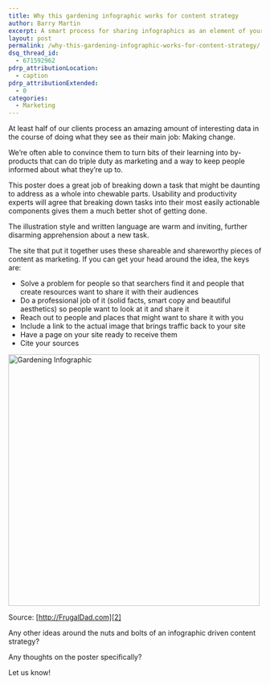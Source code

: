 ```yaml
---
title: Why this gardening infographic works for content strategy
author: Barry Martin
excerpt: A smart process for sharing infographics as an element of your content strategy
layout: post
permalink: /why-this-gardening-infographic-works-for-content-strategy/
dsq_thread_id:
  - 671592962
pdrp_attributionLocation:
  - caption
pdrp_attributionExtended:
  - 0
categories:
  - Marketing
---
```

At least half of our clients process an amazing amount of interesting data in the course of doing what they see as their main job: Making change.

We&#8217;re often able to convince them to turn bits of their learning into by-products that can do triple duty as marketing and a way to keep people informed about what they&#8217;re up to.

This poster does a great job of breaking down a task that might be daunting to address as a whole into chewable parts. Usability and productivity experts will agree that breaking down tasks into their most easily actionable components gives them a much better shot of getting done.

The illustration style and written language are warm and inviting, further disarming apprehension about a new task.

The site that put it together uses these shareable and shareworthy pieces of content as marketing. If you can get your head around the idea, the keys are:

*   Solve a problem for people so that searchers find it and people that create resources want to share it with their audiences
*   Do a professional job of it (solid facts, smart copy and beautiful aesthetics) so people want to look at it and share it
*   Reach out to people and places that might want to share it with you
*   Include a link to the actual image that brings traffic back to your site
*   Have a page on your site ready to receive them
*   Cite your sources

[<img src="http://frugaldad.com/wp-content/uploads/2012/04/120430Gardening1.jpg" alt="Gardening Infographic" width="500" border="0" />][1]

Source: [http://FrugalDad.com][2]

Any other ideas around the nuts and bolts of an infographic driven content strategy?

Any thoughts on the poster specifically?

Let us know!

 [1]: http://frugaldad.com/gardening/
 [2]: http://frugaldad.com